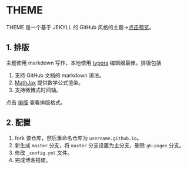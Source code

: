 # THEME
THEME 是一个基于 JEKYLL 的 GitHub 风格的主题→[点击预览](https://professordeng.com/theme)。

## 1. 排版

主题使用 markdown 写作，本地使用 [typora](https://www.typora.io/) 编辑器最佳。排版包括

1. 支持 GitHub 文档的 markdown 语法。
2. [MathJax](https://www.mathjax.org/) 提供数学公式渲染。
3. 支持微博式时间轴。

点击 [排版](https://professordeng.com/theme/2018/01/16/theme-document.html) 查看排版格式。

## 2. 配置

1. fork 该仓库，然后重命名仓库为 `username.github.io`。
2. 新生成 `master` 分支，将 `master` 分支设置为主分支，删除 `gh-pages` 分支。
3. 修改 `_config.yml` 文件。
4. 完成博客搭建。

